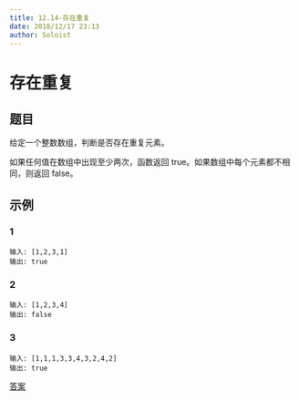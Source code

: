 ```yaml
---
title: 12.14-存在重复
date: 2018/12/17 23:13
author: Soloist
---
```

    
# 存在重复

## 题目

给定一个整数数组，判断是否存在重复元素。

如果任何值在数组中出现至少两次，函数返回 true。如果数组中每个元素都不相同，则返回 false。

## 示例

### 1

    输入: [1,2,3,1]
    输出: true
    
### 2

    输入: [1,2,3,4]
    输出: false
    
### 3

    输入: [1,1,1,3,3,4,3,2,4,2]
    输出: true
    
[答案](https://github.com/aSoloist/java-algorithm/blob/master/code/12.14/Solution.java)